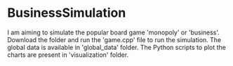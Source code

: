 # BusinessSimulation
I am aiming to simulate the popular board game 'monopoly' or 'business'. 
Download the folder and run the 'game.cpp' file to run the simulation.
The global data is available in 'global_data' folder.
The Python scripts to plot the charts are present in 'visualization' folder.

